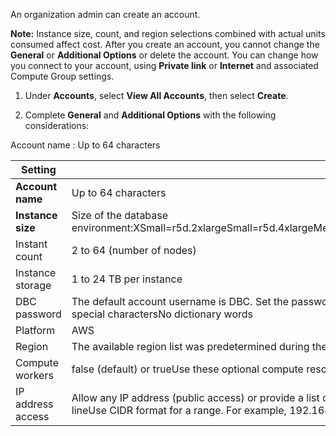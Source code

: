 
An organization admin can create an account.

**Note:** Instance size, count, and region selections combined with actual units consumed affect cost. After you create an account, you cannot change the **General** or **Additional Options** or delete the account. You can change how you connect to your account, using **Private link** or **Internet** and associated Compute Group settings.

1.  Under **Accounts**, select **View All Accounts**, then select **Create**.

1.  Complete **General** and **Additional Options** with the following considerations:


Account name
:   Up to 64 characters

|Setting|Consideration|
|-------|-------------|
|**Account name**|Up to 64 characters|
|**Instance size**|Size of the database environment:XSmall=r5d.2xlargeSmall=r5d.4xlargeMedium=r5d.8xlargeLarge=r5d.12xlargeXLarge=r5d.16xlargeXXLarge=r5d.24xlarge|
|Instant count|2 to 64 (number of nodes)|
|Instance storage|1 to 24 TB per instance|
|DBC password|The default account username is DBC. Set the password with the following considerations:Between 8 and 64 charactersBoth alpha and special charactersNo dictionary words|
|Platform|AWS|
|Region|The available region list was predetermined during the sales process.|
|Compute workers|false (default) or trueUse these optional compute resources for compute-intensive work.|
|IP address access|Allow any IP address (public access) or provide a list of IP addresses to have access with the following considerations:1 IP address per lineUse CIDR format for a range. For example, 192.168.2.0/24 specifies all IP addresses in the range: 192.168.2.0 to 192.168.2.255.|


